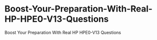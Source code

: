# Boost-Your-Preparation-With-Real-HP-HPE0-V13-Questions
Boost Your Preparation With Real HP HPE0-V13 Questions
